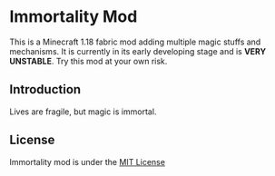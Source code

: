# Immortality Mod

This is a Minecraft 1.18 fabric mod adding multiple magic stuffs and mechanisms. It is currently in
its early developing stage and is **VERY UNSTABLE**. Try this mod at your own risk.

## Introduction

Lives are fragile, but magic is immortal.

## License

Immortality mod is under the [MIT License](LICENSE.txt)
